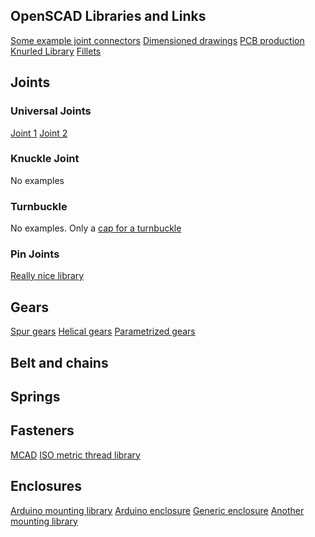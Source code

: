 ## OpenSCAD Libraries and Links

[Some example joint connectors](http://www.thingiverse.com/thing:33426)
[Dimensioned drawings](www.cannymachines.com/entries/9/openscad_dimensioned_drawings)
[PCB production](https://scadboard.wordpress.com/)
[Knurled Library](http://www.thingiverse.com/thing:9095)
[Fillets](https://github.com/StephS/i2_xends/blob/master/inc/fillets.scad)

## Joints

### Universal Joints

[Joint 1](http://www.thingiverse.com/thing:3140)
[Joint 2](http://www.thingiverse.com/thing:392828)

### Knuckle Joint

No examples

### Turnbuckle

No examples. Only a [cap for a turnbuckle](http://www.thingiverse.com/thing:30749)

### Pin Joints

[Really nice library](http://www.thingiverse.com/thing:10541)

## Gears

[Spur gears](http://www.thingiverse.com/thing:1336)
[Helical gears](http://www.thingiverse.com/thing:1339)
[Parametrized gears](http://www.thingiverse.com/thing:5505)

## Belt and chains

## Springs

## Fasteners

[MCAD](https://github.com/openscad/MCAD)
[ISO metric thread library](http://www.thingiverse.com/thing:27183)

## Enclosures

[Arduino mounting library](http://www.thingiverse.com/thing:64008)
[Arduino enclosure](https://github.com/zygmuntw/3D-Printed-Case-for-Arduino)
[Generic enclosure](http://www.thingiverse.com/thing:1264391)
[Another mounting library](https://github.com/kellyegan/OpenSCAD-Arduino-Mounting-Library/blob/master/arduino.scad)
